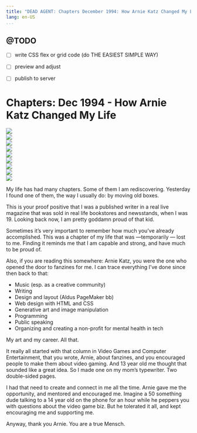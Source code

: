 ```yaml
---
title: "DEAD AGENT: Chapters December 1994: How Arnie Katz Changed My Life"
lang: en-US
...
```


## @TODO
- [ ] write CSS flex or grid code (do THE EASIEST SIMPLE WAY)
- [ ] preview and adjust
- [ ] publish to server


# Chapters: Dec 1994 - How Arnie Katz Changed My Life


<div class="image-grid">
    <div class=image-grid-item>
        <a href="../img/electronic-gaming-december-1994-music-of-the-spheres-article/orig/IMG_5251.jpg">
            <img src="../img/electronic-gaming-december-1994-music-of-the-spheres-article/thumb/IMG_5251.jpg">
        </a>
    </div>
    <div class=image-grid-item>
        <a href="../img/electronic-gaming-december-1994-music-of-the-spheres-article/orig/IMG_5252.jpg">
            <img src="../img/electronic-gaming-december-1994-music-of-the-spheres-article/thumb/IMG_5252.jpg">
        </a>
    </div>
    <div class=image-grid-item>
        <a href="../img/electronic-gaming-december-1994-music-of-the-spheres-article/orig/IMG_5253.jpg">
            <img src="../img/electronic-gaming-december-1994-music-of-the-spheres-article/thumb/IMG_5253.jpg">
        </a>
    </div>
    <div class=image-grid-item>
        <a href="../img/electronic-gaming-december-1994-music-of-the-spheres-article/orig/IMG_5254.jpg">
            <img src="../img/electronic-gaming-december-1994-music-of-the-spheres-article/thumb/IMG_5254.jpg">
        </a>
    </div>
    <div class=image-grid-item>
        <a href="../img/electronic-gaming-december-1994-music-of-the-spheres-article/orig/IMG_5255.jpg">
            <img src="../img/electronic-gaming-december-1994-music-of-the-spheres-article/thumb/IMG_5255.jpg">
        </a>
    </div>
    <div class=image-grid-item>
        <a href="../img/electronic-gaming-december-1994-music-of-the-spheres-article/orig/IMG_5256.jpg">
            <img src="../img/electronic-gaming-december-1994-music-of-the-spheres-article/thumb/IMG_5256.jpg">
        </a>
    </div>
    <div class=image-grid-item>
        <a href="../img/electronic-gaming-december-1994-music-of-the-spheres-article/orig/IMG_5257.jpg">
            <img src="../img/electronic-gaming-december-1994-music-of-the-spheres-article/thumb/IMG_5257.jpg">
        </a>
    </div>
    <div class=image-grid-item>
        <a href="../img/electronic-gaming-december-1994-music-of-the-spheres-article/orig/IMG_5258.jpg">
            <img src="../img/electronic-gaming-december-1994-music-of-the-spheres-article/thumb/IMG_5258.jpg">
        </a>
    </div>
    <div class=image-grid-item>
        <a href="../img/electronic-gaming-december-1994-music-of-the-spheres-article/orig/IMG_5259.jpg">
            <img src="../img/electronic-gaming-december-1994-music-of-the-spheres-article/thumb/IMG_5259.jpg">
        </a>
    </div>
</div>


My life has had many chapters. Some of them I am rediscovering. Yesterday I found one of them, the way I usually do: by moving old boxes.

This is your proof positive that I was a published writer in a real live magazine that was sold in real life bookstores and newsstands, when I was 19. Looking back now, I am pretty goddamn proud of that kid.

Sometimes it’s very important to remember how much you’ve already accomplished. This was a chapter of my life that was —temporarily — lost to me. Finding it reminds me that I am capable and strong, and have much to be proud of.

Also, if you are reading this somewhere: Arnie Katz, you were the one who opened the door to fanzines for me. I can trace everything I’ve done since then back to that:

- Music (esp. as a creative community)
- Writing
- Design and layout (Aldus PageMaker bb)
- Web design with HTML and CSS
- Generative art and image manipulation
- Programming
- Public speaking
- Organizing and creating a non-profit for mental health in tech

My art and my career. All that.

It really all started with that column in Video Games and Computer Entertainment, that you wrote, Arnie, about fanzines, and you encouraged people to make them about video gaming. And 13 year old me thought that sounded like a great idea. So I made one on my mom’s typewriter. Two double-sided pages.

I had that need to create and connect in me all the time. Arnie gave me the opportunity, and mentored and encouraged me. Imagine a 50 something dude talking to a 14 year old on the phone for an hour  while he peppers you with questions about the video game biz. But he tolerated it all, and kept encouraging me and supporting me.

Anyway, thank you Arnie. You are a true Mensch.

